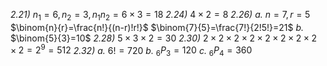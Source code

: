 *2.21)* $n_{1}=6, n_{2}=3, n_{1}n_{2}=6\times 3=18$
*2.24)* $4\times 2=8$
*2.26)* 
	*a.*  $n=7, r=5$ 
	$\binom{n}{r}=\frac{n!}{(n-r)!r!}$
	$\binom{7}{5}=\frac{7!}{2!5!}=21$
	*b.*   $\binom{5}{3}=10$
*2.28)* $5\times 3 \times 2 = 30$
*2.30)* $2\times 2 \times 2\times 2 \times 2\times 2 \times 2 \times 2 \times 2 = 2^9 = 512$
*2.32)* 
	*a.* $6! =720$
	*b.* $_{6}P_{3} =120$
	*c.* $_{6}P_{4}=360$
	 